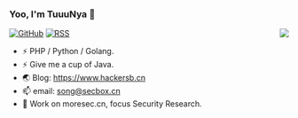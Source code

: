 ### Yoo, I'm TuuuNya 👋
<img align="right" src="https://github-readme-stats.vercel.app/api?username=TuuuNya&show_icons=true&icon_color=CE1D2D&text_color=718096&bg_color=ffffff&hide_title=true" />

[![GitHub](https://img.shields.io/badge/dynamic/json?logo=github&label=GitHub&labelColor=495867&color=495867&query=%24.data.totalSubs&url=https%3A%2F%2Fapi.spencerwoo.com%2Fsubstats%2F%3Fsource%3Dgithub%26queryKey%3DTuuuNya&style=flat-square)](https://github.com/TuuuNya)
[![RSS](https://img.shields.io/badge/dynamic/json?logo=rss&logoColor=white&label=RSS&labelColor=95B8D1&color=95B8D1&query=%24.data.totalSubs&url=https%3A%2F%2Fapi.spencerwoo.com%2Fsubstats%2F%3Fsource%3Dfeedly%257Cinoreader%257CfeedsPub%26queryKey%3Dhttps://www.hackersb.cn/atom.xml&style=flat-square)](https://www.hackersb.cn/)

- ⚡ PHP / Python / Golang.
- ⚡ Give me a cup of Java.
- 🌏 Blog: https://www.hackersb.cn
- 📫 email: song@secbox.cn
- 💼 Work on moresec.cn, focus Security Research.

